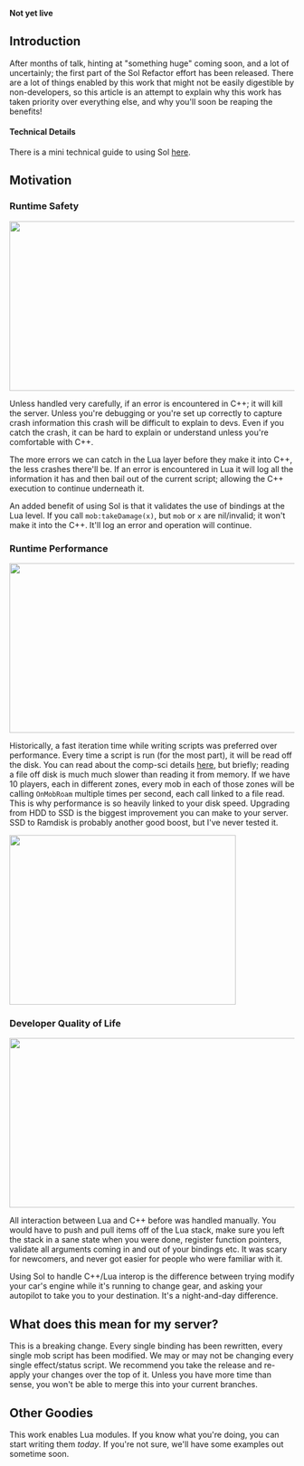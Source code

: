 **Not yet live**

## Introduction
After months of talk, hinting at "something huge" coming soon, and a lot of uncertainly; the first part of the Sol Refactor effort has been released. There are a lot of things enabled by this work that might not be easily digestible by non-developers, so this article is an attempt to explain why this work has taken priority over everything else, and why you'll soon be reaping the benefits!

#### Technical Details
There is a mini technical guide to using Sol [here](https://github.com/topaz-next/topaz/wiki/Sol-Lua-Binding-Library). 

## Motivation

### Runtime Safety
<img src="https://user-images.githubusercontent.com/1389729/103868903-38b9ff80-50d2-11eb-985d-cf0e567ae285.png" width="600" height="300" />

Unless handled very carefully, if an error is encountered in C++; it will kill the server. Unless you're debugging or you're set up correctly to capture crash information this crash will be difficult to explain to devs. Even if you catch the crash, it can be hard to explain or understand unless you're comfortable with C++.

The more errors we can catch in the Lua layer before they make it into C++, the less crashes there'll be. If an error is encountered in Lua it will log all the information it has and then bail out of the current script; allowing the C++ execution to continue underneath it.

An added benefit of using Sol is that it validates the use of bindings at the Lua level. If you call `mob:takeDamage(x)`, but `mob` or `x` are nil/invalid; it won't make it into the C++. It'll log an error and operation will continue.

### Runtime Performance
<img src="https://user-images.githubusercontent.com/1389729/103868923-41aad100-50d2-11eb-80b7-abd2f6d29afa.png" width="600" height="300" />

Historically, a fast iteration time while writing scripts was preferred over performance. Every time a script is run (for the most part), it will be read off the disk. You can read about the comp-sci details [here](https://en.wikipedia.org/wiki/Memory_hierarchy), but briefly; reading a file off disk is much much slower than reading it from memory. If we have 10 players, each in different zones, every mob in each of those zones will be calling `OnMobRoam` multiple times per second, each call linked to a file read. This is why performance is so heavily linked to your disk speed. Upgrading from HDD to SSD is the biggest improvement you can make to your server. SSD to Ramdisk is probably another good boost, but I've never tested it.

<img src="https://user-images.githubusercontent.com/1389729/103680388-c8ef2c00-4f8e-11eb-8632-f589d0d9f9b6.png" width="400" height="300" />

### Developer Quality of Life
<img src="https://user-images.githubusercontent.com/1389729/103868938-47a0b200-50d2-11eb-8557-c4c3b9319cfe.png" width="600" height="300" />

All interaction between Lua and C++ before was handled manually. You would have to push and pull items off of the Lua stack, make sure you left the stack in a sane state when you were done, register function pointers, validate all arguments coming in and out of your bindings etc. It was scary for newcomers, and never got easier for people who were familiar with it.

Using Sol to handle C++/Lua interop is the difference between trying modify your car's engine while it's running to change gear, and asking your autopilot to take you to your destination. It's a night-and-day difference.

## What does this mean for my server?
This is a breaking change. Every single binding has been rewritten, every single mob script has been modified. We may or may not be changing every single effect/status script. We recommend you take the release and re-apply your changes over the top of it. Unless you have more time than sense, you won't be able to merge this into your current branches.

## Other Goodies
This work enables Lua modules. If you know what you're doing, you can start writing them _today_. If you're not sure, we'll have some examples out sometime soon.
